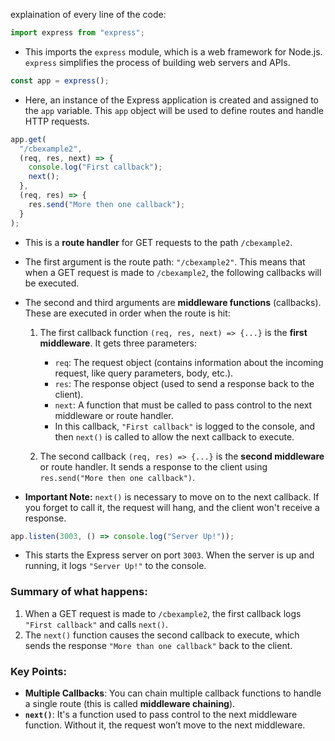 explaination of every line of the code:

```javascript
import express from "express";
```

- This imports the `express` module, which is a web framework for Node.js. `express` simplifies the process of building web servers and APIs.

```javascript
const app = express();
```

- Here, an instance of the Express application is created and assigned to the `app` variable. This `app` object will be used to define routes and handle HTTP requests.

```javascript
app.get(
  "/cbexample2",
  (req, res, next) => {
    console.log("First callback");
    next();
  },
  (req, res) => {
    res.send("More then one callback");
  }
);
```

- This is a **route handler** for GET requests to the path `/cbexample2`.

- The first argument is the route path: `"/cbexample2"`. This means that when a GET request is made to `/cbexample2`, the following callbacks will be executed.

- The second and third arguments are **middleware functions** (callbacks). These are executed in order when the route is hit:

  1. The first callback function `(req, res, next) => {...}` is the **first middleware**. It gets three parameters:

     - `req`: The request object (contains information about the incoming request, like query parameters, body, etc.).
     - `res`: The response object (used to send a response back to the client).
     - `next`: A function that must be called to pass control to the next middleware or route handler.
     - In this callback, `"First callback"` is logged to the console, and then `next()` is called to allow the next callback to execute.

  2. The second callback `(req, res) => {...}` is the **second middleware** or route handler. It sends a response to the client using `res.send("More then one callback")`.

- **Important Note:** `next()` is necessary to move on to the next callback. If you forget to call it, the request will hang, and the client won't receive a response.

```javascript
app.listen(3003, () => console.log("Server Up!"));
```

- This starts the Express server on port `3003`. When the server is up and running, it logs `"Server Up!"` to the console.

### Summary of what happens:

1. When a GET request is made to `/cbexample2`, the first callback logs `"First callback"` and calls `next()`.
2. The `next()` function causes the second callback to execute, which sends the response `"More than one callback"` back to the client.

### Key Points:

- **Multiple Callbacks**: You can chain multiple callback functions to handle a single route (this is called **middleware chaining**).
- **`next()`**: It's a function used to pass control to the next middleware function. Without it, the request won’t move to the next middleware.
